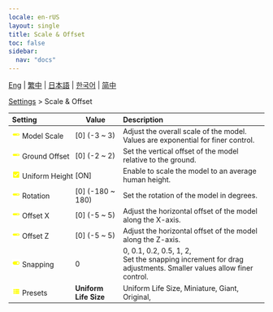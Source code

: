 ```yaml
---
locale: en-rUS
layout: single
title: Scale & Offset
toc: false
sidebar:
  nav: "docs"
---
```

[Eng](/dancexr/menu/2025.4/actor/scale_&_offset) | [繁中](/tw/dancexr/menu/2025.4/actor/scale_&_offset) | [日本語](/jp/dancexr/menu/2025.4/actor/scale_&_offset) | [한국어](/kr/dancexr/menu/2025.4/actor/scale_&_offset) | [简中](/zh/dancexr/menu/2025.4/actor/scale_&_offset)

[Settings](../menu#Settings) > Scale & Offset



| Setting | Value | Description |
| :--- | --- | :--- |
|<nobr>![slider icon](/images/icon/ic_slider.png) Model Scale</nobr>| [0] (-3 ~ 3) | Adjust the overall scale of the model. Values are exponential for finer control.
|<nobr>![slider icon](/images/icon/ic_slider.png) Ground Offset</nobr>| [0] (-2 ~ 2) | Set the vertical offset of the model relative to the ground.
|<nobr>![check_on icon](/images/icon/ic_check_on.png) Uniform Height</nobr>| [ON] | Enable to scale the model to an average human height.
|<nobr>![slider icon](/images/icon/ic_slider.png) Rotation</nobr>| [0] (-180 ~ 180) | Set the rotation of the model in degrees.
|<nobr>![slider icon](/images/icon/ic_slider.png) Offset X</nobr>| [0] (-5 ~ 5) | Adjust the horizontal offset of the model along the X-axis.
|<nobr>![slider icon](/images/icon/ic_slider.png) Offset Z</nobr>| [0] (-5 ~ 5) | Adjust the horizontal offset of the model along the Z-axis.
|<nobr>![toggle_on icon](/images/icon/ic_toggle_on.png) Snapping</nobr>| 0 | 0, 0.1, 0.2, 0.5, 1, 2, <br/>Set the snapping increment for drag adjustments. Smaller values allow finer control.
|<nobr>![list icon](/images/icon/ic_list.png) Presets</nobr>| **Uniform Life Size** | Uniform Life Size, Miniature, Giant, Original,  |
